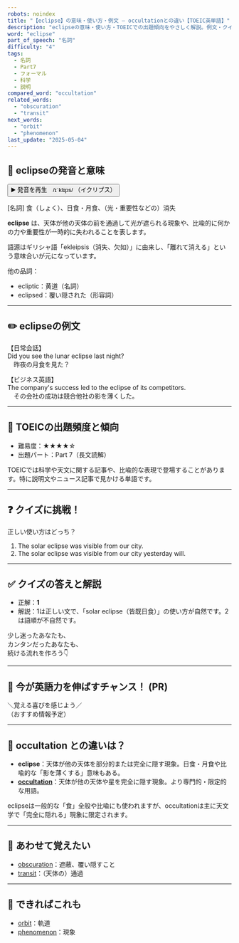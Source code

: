 ```yaml
---
robots: noindex
title: "【eclipse】の意味・使い方・例文 ― occultationとの違い【TOEIC英単語】"
description: "eclipseの意味・使い方・TOEICでの出題傾向をやさしく解説。例文・クイズ付きでoccultationとの違いもわかりやすく学べます。"
word: "eclipse"
part_of_speech: "名詞"
difficulty: "4"
tags:
  - 名詞
  - Part7
  - フォーマル
  - 科学
  - 説明
compared_word: "occultation"
related_words:
  - "obscuration"
  - "transit"
next_words:
  - "orbit"
  - "phenomenon"
last_update: "2025-05-04"
---
```


## 🔰 eclipseの発音と意味

<button class="play-audio" onclick="playTTS('eclipse')">
  <span class="play-audio-main">
    ▶️ 発音を再生　/ɪˈklɪps/
  </span>
  <span class="play-audio-sub">
    （イクリプス）
  </span>
</button>

[名詞] 食（しょく）、日食・月食、（光・重要性などの）消失

**eclipse** は、天体が他の天体の前を通過して光が遮られる現象や、比喩的に何かの力や重要性が一時的に失われることを表します。

語源はギリシャ語「ekleipsis（消失、欠如）」に由来し、「離れて消える」という意味合いが元になっています。

他の品詞：  
- ecliptic：黄道（名詞）
- eclipsed：覆い隠された（形容詞）

---

## ✏️ eclipseの例文

【日常会話】  
Did you see the lunar eclipse last night?  
　昨夜の月食を見た？

【ビジネス英語】  
The company's success led to the eclipse of its competitors.  
　その会社の成功は競合他社の影を薄くした。

---

## 🎯 TOEICの出題頻度と傾向

- 難易度：★★★★☆
- 出題パート：Part 7（長文読解）

TOEICでは科学や天文に関する記事や、比喩的な表現で登場することがあります。特に説明文やニュース記事で見かける単語です。

---

## ❓ クイズに挑戦！

正しい使い方はどっち？

1. The solar eclipse was visible from our city.  
2. The solar eclipse was visible from our city yesterday will.

---

## ✅ クイズの答えと解説

- 正解：**1**
- 解説：1は正しい文で、「solar eclipse（皆既日食）」の使い方が自然です。2は語順が不自然です。

少し迷ったあなたも、  
カンタンだったあなたも、  
続ける流れを作ろう👇️

---

## 🚀 今が英語力を伸ばすチャンス！ (PR)

<div class="info-center">
＼覚える喜びを感じよう／<br>  
（おすすめ情報予定）
</div>

---

## 🤔  occultation との違いは？

- **eclipse**：天体が他の天体を部分的または完全に隠す現象。日食・月食や比喩的な「影を薄くする」意味もある。
- **[occultation](/word/occultation)**：天体が他の天体や星を完全に隠す現象。より専門的・限定的な用語。

eclipseは一般的な「食」全般や比喩にも使われますが、occultationは主に天文学で「完全に隠れる」現象に限定されます。

---

## 🧩 あわせて覚えたい

- [obscuration](/word/obscuration)：遮蔽、覆い隠すこと
- [transit](/word/transit)：（天体の）通過

---

## 📖 できればこれも

- [orbit](/word/orbit)：軌道
- [phenomenon](/word/phenomenon)：現象

<!-- cvid: aid26_bid42 -->
